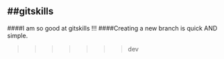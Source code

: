 ##gitskills
----
####I am so good at gitskills !!!
####Creating a new branch is quick AND simple.
>>>>>>> dev
